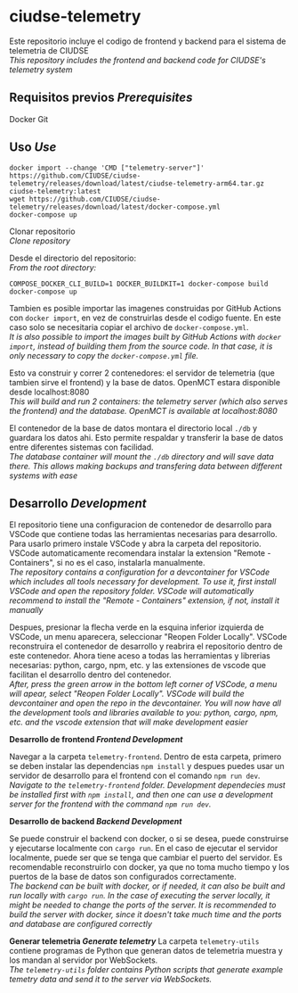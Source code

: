 # ciudse-telemetry

Este repositorio incluye el codigo de frontend y backend para el sistema de telemetria de CIUDSE\
*This repository includes the frontend and backend code for CIUDSE's telemetry system* 


## Requisitos previos  *Prerequisites*

Docker
Git

## Uso  *Use*

```
docker import --change 'CMD ["telemetry-server"]' https://github.com/CIUDSE/ciudse-telemetry/releases/download/latest/ciudse-telemetry-arm64.tar.gz ciudse-telemetry:latest
wget https://github.com/CIUDSE/ciudse-telemetry/releases/download/latest/docker-compose.yml
docker-compose up
```

Clonar repositorio\
*Clone repository*

Desde el directorio del repositorio:\
*From the root directory:*
```
COMPOSE_DOCKER_CLI_BUILD=1 DOCKER_BUILDKIT=1 docker-compose build
docker-compose up
```

Tambien es posible importar las imagenes construidas por GitHub Actions con `docker import`, en vez de construirlas desde el codigo fuente. En este caso solo se necesitaria copiar el archivo de `docker-compose.yml`.\
*It is also possible to import the images built by GitHub Actions with `docker import`, instead of building them from the source code. In that case, it is only necessary to copy the `docker-compose.yml` file.*

Esto va construir y correr 2 contenedores: el servidor de telemetria (que tambien sirve el frontend) y la base de datos. OpenMCT estara disponible desde localhost:8080\
*This will build and run 2 containers: the telemetry server (which also serves the frontend) and the database. OpenMCT is available at localhost:8080*

El contenedor de la base de datos montara el directorio local `./db` y guardara los datos ahi. Esto permite respaldar y transferir la base de datos entre diferentes sistemas con facilidad.\
*The database container will mount the `./db` directory and will save data there. This allows making backups and transfering data between different systems with ease*

## Desarrollo  *Development*

El repositorio tiene una configuracion de contenedor de desarrollo para VSCode que contiene todas las herramientas necesarias para desarrollo. Para usarlo primero instale VSCode y abra la carpeta del repositorio. VSCode automaticamente recomendara instalar la extension "Remote - Containers", si no es el caso, instalarla manualmente.\
*The repository contains a configuration for a devcontainer for VSCode which includes all tools necessary for development. To use it, first install VSCode and open the repository folder. VSCode will automatically recommend to install the "Remote - Containers" extension, if not, install it manually*

Despues, presionar la flecha verde en la esquina inferior izquierda de VSCode, un menu aparecera, seleccionar "Reopen Folder Locally". VSCode reconstruira el contenedor de desarrollo y reabrira el repositorio dentro de este contenedor. Ahora tiene aceso a todas las herramientas y librerias necesarias: python, cargo, npm, etc. y las extensiones de vscode que facilitan el desarrollo dentro del contenedor.\
*After, press the green arrow in the bottom left corner of VSCode, a menu will apear, select "Reopen Folder Locally". VSCode will build the devcontainer and open the repo in the devcontainer. You will now have all the development tools and libraries available to you: python, cargo, npm, etc. and the vscode extension that will make development easier*

**Desarrollo de frontend  *Frontend Development***

Navegar a la carpeta `telemetry-frontend`. Dentro de esta carpeta, primero se deben instalar las dependencias `npm install` y despues puedes usar un servidor de desarrollo para el frontend con el comando `npm run dev`.\
*Navigate to the `telemetry-frontend` folder. Development dependecies must be installed first with `npm install`, and then one can use a development server for the frontend with the command `npm run dev`.*

**Desarrollo de backend *Backend Development***

Se puede construir el backend con docker, o si se desea, puede construirse y ejecutarse localmente con `cargo run`. En el caso de ejecutar el servidor localmente, puede ser que se tenga que cambiar el puerto del servidor. Es recomendable reconstruirlo con docker, ya que no toma mucho tiempo y los puertos de la base de datos son configurados correctamente.\
*The backend can be built with docker, or if needed, it can also be built and run locally with `cargo run`. In the case of executing the server locally, it might be needed to change the ports of the server. It is recommended to build the server with docker, since it doesn't take much time and the ports and database are configured correctly*

**Generar telemetria  *Generate telemetry***
La carpeta `telemetry-utils` contiene programas de Python que generan datos de telemetria muestra y los mandan al servidor por WebSockets.\
*The `telemetry-utils` folder contains Python scripts that generate example temetry data and send it to the server via WebSockets.*